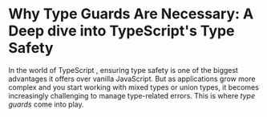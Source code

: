 # Why Type Guards Are Necessary: A Deep dive into TypeScript's Type Safety

In the world of TypeScript , ensuring type safety is one of the biggest advantages it offers over vanilla JavaScript. But as applications grow more complex and you start working with mixed types or union types, it becomes increasingly challenging to manage type-related errors. This is where _type guards_ come into play.